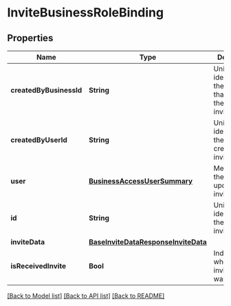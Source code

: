 # InviteBusinessRoleBinding

## Properties
Name | Type | Description | Notes
------------ | ------------- | ------------- | -------------
**createdByBusinessId** | **String** | Unique identifier for the business that created the invite/request. | [optional] 
**createdByUserId** | **String** | Unique identifier for the user that created the invite/request. | [optional] 
**user** | [**BusinessAccessUserSummary**](BusinessAccessUserSummary.md) | Metadata for the user that updated the invite/request. | [optional] 
**id** | **String** | Unique identifier of the invite/request. | [optional] 
**inviteData** | [**BaseInviteDataResponseInviteData**](BaseInviteDataResponseInviteData.md) |  | [optional] 
**isReceivedInvite** | **Bool** | Indicates whether the invite/request was received. | [optional] 

[[Back to Model list]](../README.md#documentation-for-models) [[Back to API list]](../README.md#documentation-for-api-endpoints) [[Back to README]](../README.md)


